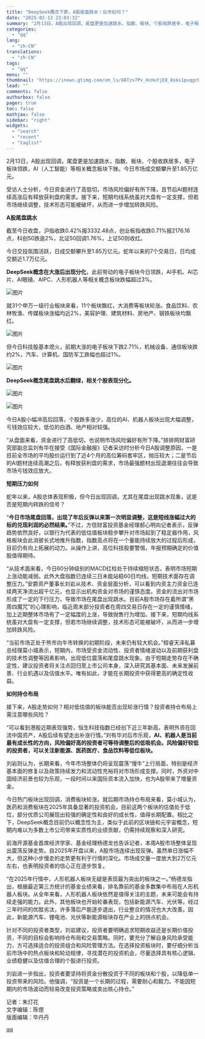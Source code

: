 ```yaml
---
title: "DeepSeek概念下跌，A股尾盘跳水！后市如何？"
date: "2025-02-13 23:03:32"
summary: "2月13日，A股出现回调，尾盘更是加速跳水，指数、板块、个股收跌居多，电子板块领跌，AI（人工智能）..."
categories:
  - "qq"
lang:
  - "zh-CN"
translations:
  - "zh-CN"
tags:
  - "qq"
menu: ""
thumbnail: "https://inews.gtimg.com/om_ls/OATzv7Pv_HcHuYjE8_8sks1puqgrb45jf_BEZonsn8q8oAA_640360/0"
lead: ""
comments: false
authorbox: false
pager: true
toc: false
mathjax: false
sidebar: "right"
widgets:
  - "search"
  - "recent"
  - "taglist"
---
```


2月13日，A股出现回调，尾盘更是加速跳水，指数、板块、个股收跌居多，电子板块领跌，AI（人工智能）等相关概念板块下挫。今日市场成交额攀升至1.85万亿元。

受访人士分析，今日资金进行了高低切，市场风险偏好有所下降，且节后AI题材连续高涨后有释放获利盘的需求。接下来，短期均线系统虽对大盘有一定支撑，但若市场继续调整，技术形态可能被破坏，从而进一步增加转跌风险。

**A股尾盘跳水**

截至今日收盘，沪指收跌0.42%报3332.48点，创业板指收跌0.71%报2176.16点，科创50跌逾2%，北证50回调1.76%，上证50则收红。

今日交投氛围活跃，日成交额攀升至1.85万亿元。蛇年以来的7个交易日，日均成交额近1.7万亿元。

**DeepSeek概念在大涨后出现分化**，此前带动的电子板块今日领跌，AI手机、AI芯片、AI眼镜、AIPC、人形机器人等相关概念板块跌幅超过3%。

![图片](https://inews.gtimg.com/om_bt/O_paJOPrJxPZ45uf4RxF0hVLe9GvdrVMjyN5aCOdAvUV4AA/641)

就31个申万一级行业板块来看，11个板块飘红，大消费等板块轮涨。食品饮料、农林牧渔、传媒板块涨幅均近2%，美容护理、建筑材料、房地产、钢铁板块均飘红。

![图片](https://inews.gtimg.com/om_bt/Ot18VfbM0brwPvgIIWpRL1gQfVosYOk-h6_anp3uWyX6oAA/641)

但今日科技股基本熄火，前期大涨的电子板块下跌2.71%，机械设备、通信板块跌约2%，汽车、计算机、国防军工跌幅也超过1%。

![图片](https://inews.gtimg.com/om_bt/Ot-vXhMN8VorEmg-syKBLoRmeyNKzdL3PJkRrvV1k27CIAA/641)

**DeepSeek概念尾盘跳水后翻绿，相关个股表现分化。**

![图片](https://inews.gtimg.com/om_bt/Oh9FBLRWDYpDWp6LahVYmhlS71cyeGsA3N6_5ARbdExdcAA/641)

![图片](https://inews.gtimg.com/om_bt/O6PIMb93Mkrm8rx1XI_Ig0eV2-KHoNvy1H4uJRkEFSm_sAA/641)

今日A股小幅冲高后回落，个股跌多涨少，高位的AI、机器人板块出现大幅调整，亏钱效应较大，低位的白酒、地产相对较强。

“从盘面来看，资金进行了高低切，也说明市场风险偏好有所下降。”排排网财富研究部副总监刘有华在接受《国际金融报》记者采访时分析今日A股调整原因，一是目前全市场的平均股价运行到了近4个月的高位筹码套牢区，抛压较大；二是节后的AI题材连续高潮之后，有释放获利盘的需求，市场最强题材出现退潮往往会导致市场亏钱效应放大。

**短期压力如何**

蛇年以来，A股总体表现积极，但今日出现回调，尤其在尾盘出现跳水现象，这是否是短期内转跌的信号？

“**今日市场尾盘回落，出现了年后反弹以来第一次明显调整，这是短线涨幅过大的标的兑现利润的必然结果。**”不过，方信财富投资基金经理郝心明向记者表示，反弹趋势依然良好，以银行为代表的低估值板块稳步攀升对市场起到了稳定器作用，风格板块会此消彼长式地推升指数，指数高点将在一个量能持续放大的过程后形成，目前仍有向上拓展的动力。从操作上讲，高位科技股要警惕，年报预期确定的价值股值得期待。

“从技术面来看，今日60分钟级别的MACD红柱处于持续缩短状态，表明市场短期上涨动能减弱。此外大盘指数已连续三日未能站稳60日均线，短期技术面存在调整压力。”安爵资产董事长刘岩从技术、资金层面分析，可以看到内资主力资金已连续两天净流出超千亿元，也显示出机构资金对市场的谨慎态度。资金的流出对市场形成了一定的下行压力，导致市场在尾盘出现跳水。目前A股市场存在着所谓“黑周四魔咒”的心理影响，临近周末部分投资者在周四交易日存在一定的谨慎情绪，加上近期整体市场有了一定幅度的上涨，导致抛售行为增加。接下来，短期均线系统虽对大盘有一定支撑，但若市场继续调整，技术形态可能被破坏，从而进一步增加转跌风险。

“当前市场正处于熊市向牛市转换的初期阶段，未来仍有较大机会。”桓睿天泽私募总经理莫小城表示，短期内，市场受资金流动性、投资者情绪波动以及前期获利盘的技术性调整等因素影响，出现低位震荡和尾盘跳水现象。由于短期走势存在不确定性，建议投资者将关注点回归至上市公司本身，深入研究其基本面、未来发展前景、行业机遇以及估值水平。唯有如此，才能在长期投资中获得更高的确定性收益。

**如何持仓布局**

接下来，A股走势如何？相对低估值的板块能否出现轮涨行情？投资者持仓布局上需注意哪些风险？

“可以看到港股近期表现强势，恒生科技指数已经创下近三年新高，表明外资在回流中国资产，A股后续有望走出补涨行情。”刘有华对后市乐观，**AI、机器人是当前最有成长性的方向，风险偏好高的投资者可等待调整后的低吸机会。风险偏好较低的投资者，可以关注新能源、医药医疗、食品饮料等低位板块。**

刘岩则认为，长期来看，今年市场整体仍将呈现震荡“慢牛”上行局面，特别是经济基本面的修复以及政策持续发力和流动性充裕将对市场形成支撑。同时，外资对中国经济前景也较为乐观，一段时间以来国际资本流入加快，也为A股带来了增量资金。

今日热门板块出现回调，消费板块轮涨。就后期市场持仓布局来看，莫小城认为，医药和消费板块在2025年具备显著的投资机会。目前这两个板块的估值处于低位，部分优质公司展现出较强的确定性和良好的成长性，值得长期配置。相比之下，DeepSeek概念目前仍以概念性为主，类似于此前的区块链和元宇宙概念，短期内难以为多数上市公司带来实质性的业绩贡献，仍需持续观察和深入研究。

前海开源基金首席经济学家、基金经理杨德龙也告诉记者，本周A股市场整体呈现出震荡反弹走势。自2025年开盘以来，A股市场连续出现反弹。虽然单日涨幅不大，但这种小步慢走的走势更有利于行情的深化。市场成交量一度放大到2万亿元左右，也表明投资者的信心正在逐步恢复。

“在2025年行情中，人形机器人板块无疑是表现最为突出的板块之一。”杨德龙指出，根据最近第三方统计的基金业绩来看，排名靠前的基金多数集中布局在人形机器人板块。从全年来看，人形机器人板块依然是值得关注的主题，未来可能会有持续走强的能力。此外，其他板块也开始轮番表现，包括新能源汽车、光伏等。经过三年时间的优胜劣汰，许多落后产能逐步退出，行业整合的情况也大大改善。因此，新能源汽车、锂电池、光伏等新能源板块存在产业上的拐点机会。

针对不同的投资者类型，刘岩建议，投资者要明确追求短期收益还是长期价值投资，不同的目标会影响持仓布局和交易策略。同时，要充分了解自身风险承受能力，方可选择适合的投资组合和风险管理方法。在选择投资板块时，要仔细分析当前市场中的热点板块和轮动规律，寻找潜在的投资机会，尽量选择具有核心逻辑、业绩稳健以及估值合理的个股进行投资。

刘岩进一步指出，投资者要坚持将资金分散投资于不同的板块和个股，以降低单一投资带来的风险。他强调，“投资是一个长期的过程，需要耐心和毅力。不能因短期内的市场波动而轻易改变投资策略或卖出核心持仓。”

  


记者：朱灯花  
文字编辑：陈偲  
版面编辑：毕丹丹

[qq](https://new.qq.com/rain/a/20250213A095IF00)
